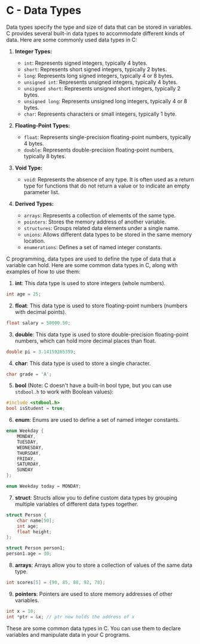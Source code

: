 # C - Data Types

Data types specify the type and size of data that can be stored in variables. C provides several built-in data types to accommodate different kinds of data. Here are some commonly used data types in C:

1. **Integer Types:**
   - `int`: Represents signed integers, typically 4 bytes.
   - `short`: Represents short signed integers, typically 2 bytes.
   - `long`: Represents long signed integers, typically 4 or 8 bytes.
   - `unsigned int`: Represents unsigned integers, typically 4 bytes.
   - `unsigned short`: Represents unsigned short integers, typically 2 bytes.
   - `unsigned long`: Represents unsigned long integers, typically 4 or 8 bytes.
   - `char`: Represents characters or small integers, typically 1 byte.

2. **Floating-Point Types:**
   - `float`: Represents single-precision floating-point numbers, typically 4 bytes.
   - `double`: Represents double-precision floating-point numbers, typically 8 bytes.

3. **Void Type:**
   - `void`: Represents the absence of any type. It is often used as a return type for functions that do not return a value or to indicate an empty parameter list.

4. **Derived Types:**
   - `arrays`: Represents a collection of elements of the same type.
   - `pointers`: Stores the memory address of another variable.
   - `structures`: Groups related data elements under a single name.
   - `unions`: Allows different data types to be stored in the same memory location.
   - `enumerations`: Defines a set of named integer constants.

C programming, data types are used to define the type of data that a variable can hold. Here are some common data types in C, along with examples of how to use them:

1. **int**: This data type is used to store integers (whole numbers).

```c
int age = 25;
```

2. **float**: This data type is used to store floating-point numbers (numbers with decimal points).

```c
float salary = 50000.50;
```

3. **double**: This data type is used to store double-precision floating-point numbers, which can hold more decimal places than float.

```c
double pi = 3.14159265359;
```

4. **char**: This data type is used to store a single character.

```c
char grade = 'A';
```

5. **bool** (Note: C doesn't have a built-in bool type, but you can use `stdbool.h` to work with Boolean values):

```c
#include <stdbool.h>
bool isStudent = true;
```

6. **enum**: Enums are used to define a set of named integer constants.

```c
enum Weekday {
    MONDAY,
    TUESDAY,
    WEDNESDAY,
    THURSDAY,
    FRIDAY,
    SATURDAY,
    SUNDAY
};

enum Weekday today = MONDAY;
```

7. **struct**: Structs allow you to define custom data types by grouping multiple variables of different data types together.

```c
struct Person {
    char name[50];
    int age;
    float height;
};

struct Person person1;
person1.age = 30;
```

8. **arrays**: Arrays allow you to store a collection of values of the same data type.

```c
int scores[5] = {90, 85, 88, 92, 78};
```

9. **pointers**: Pointers are used to store memory addresses of other variables.

```c
int x = 10;
int *ptr = &x; // ptr now holds the address of x
```

These are some common data types in C. You can use them to declare variables and manipulate data in your C programs.